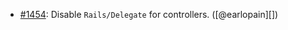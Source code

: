 * [#1454](https://github.com/rubocop/rubocop-rails/issues/1454): Disable `Rails/Delegate` for controllers. ([@earlopain][])
